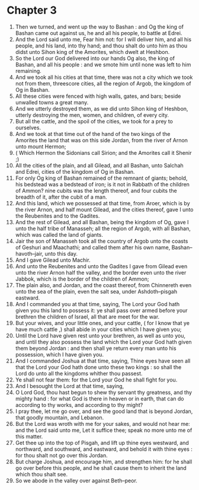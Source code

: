 # Chapter 3

1. Then we turned, and went up the way to Bashan : and Og the king of Bashan came out against us, he and all his people, to battle at Edrei.
2. And the Lord said unto me, Fear him not: for I will deliver him, and all his people, and his land, into thy hand; and thou shalt do unto him as thou didst unto Sihon king of the Amorites, which dwelt at Heshbon.
3. So the Lord our God delivered into our hands Og also, the king of Bashan, and all his people : and we smote him until none was left to him remaining.
4. And we took all his cities at that time, there was not a city which we took not from them, threescore cities, all the region of Argob, the kingdom of Og in Bashan.
5. All these cities were fenced with high walls, gates, and bars; beside unwalled towns a great many.
6. And we utterly destroyed them, as we did unto Sihon king of Heshbon, utterly destroying the men, women, and children, of every city.
7. But all the cattle, and the spoil of the cities, we took for a prey to ourselves.
8. And we took at that time out of the hand of the two kings of the Amorites the land that was on this side Jordan, from the river of Arnon unto mount Hermon;
9. ( Which Hermon the Sidonians call Sirion; and the Amorites call it Shenir ;)
10. All the cities of the plain, and all Gilead, and all Bashan, unto Salchah and Edrei, cities of the kingdom of Og in Bashan.
11. For only Og king of Bashan remained of the remnant of giants; behold, his bedstead was a bedstead of iron; is it not in Rabbath of the children of Ammon? nine cubits was the length thereof, and four cubits the breadth of it, after the cubit of a man.
12. And this land, which we possessed at that time, from Aroer, which is by the river Arnon, and half mount Gilead, and the cities thereof, gave I unto the Reubenites and to the Gadites.
13. And the rest of Gilead, and all Bashan, being the kingdom of Og, gave I unto the half tribe of Manasseh; all the region of Argob, with all Bashan, which was called the land of giants.
14. Jair the son of Manasseh took all the country of Argob unto the coasts of Geshuri and Maachathi; and called them after his own name, Bashan–havoth–jair, unto this day.
15. And I gave Gilead unto Machir.
16. And unto the Reubenites and unto the Gadites I gave from Gilead even unto the river Arnon half the valley, and the border even unto the river Jabbok, which is the border of the children of Ammon;
17. The plain also, and Jordan, and the coast thereof, from Chinnereth even unto the sea of the plain, even the salt sea, under Ashdoth–pisgah eastward.
18. And I commanded you at that time, saying, The Lord your God hath given you this land to possess it: ye shall pass over armed before your brethren the children of Israel, all that are meet for the war.
19. But your wives, and your little ones, and your cattle, ( for I know that ye have much cattle ,) shall abide in your cities which I have given you;
20. Until the Lord have given rest unto your brethren, as well as unto you, and until they also possess the land which the Lord your God hath given them beyond Jordan : and then shall ye return every man unto his possession, which I have given you.
21. And I commanded Joshua at that time, saying, Thine eyes have seen all that the Lord your God hath done unto these two kings : so shall the Lord do unto all the kingdoms whither thou passest.
22. Ye shall not fear them: for the Lord your God he shall fight for you.
23. And I besought the Lord at that time, saying,
24. O Lord God, thou hast begun to shew thy servant thy greatness, and thy mighty hand : for what God is there in heaven or in earth, that can do according to thy works, and according to thy might?
25. I pray thee, let me go over, and see the good land that is beyond Jordan, that goodly mountain, and Lebanon.
26. But the Lord was wroth with me for your sakes, and would not hear me: and the Lord said unto me, Let it suffice thee; speak no more unto me of this matter.
27. Get thee up into the top of Pisgah, and lift up thine eyes westward, and northward, and southward, and eastward, and behold it with thine eyes : for thou shalt not go over this Jordan.
28. But charge Joshua, and encourage him, and strengthen him: for he shall go over before this people, and he shall cause them to inherit the land which thou shalt see.
29. So we abode in the valley over against Beth–peor.

